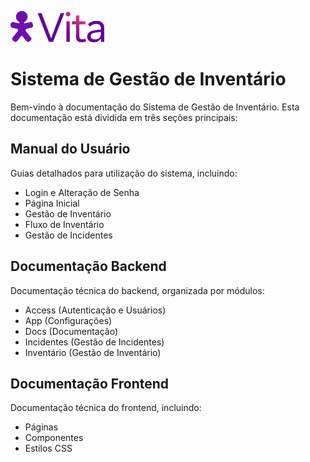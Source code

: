 <p style="text-align: left;">
    <img src="assets/images/logo_login.svg" alt="Logo" width="150" />
</p>

# Sistema de Gestão de Inventário

Bem-vindo à documentação do Sistema de Gestão de Inventário. Esta documentação está dividida em três seções principais:

## Manual do Usuário
Guias detalhados para utilização do sistema, incluindo:
- Login e Alteração de Senha
- Página Inicial
- Gestão de Inventário
- Fluxo de Inventário
- Gestão de Incidentes

## Documentação Backend
Documentação técnica do backend, organizada por módulos:
- Access (Autenticação e Usuários)
- App (Configurações)
- Docs (Documentação)
- Incidentes (Gestão de Incidentes)
- Inventário (Gestão de Inventário)

## Documentação Frontend
Documentação técnica do frontend, incluindo:
- Páginas
- Componentes
- Estilos CSS
